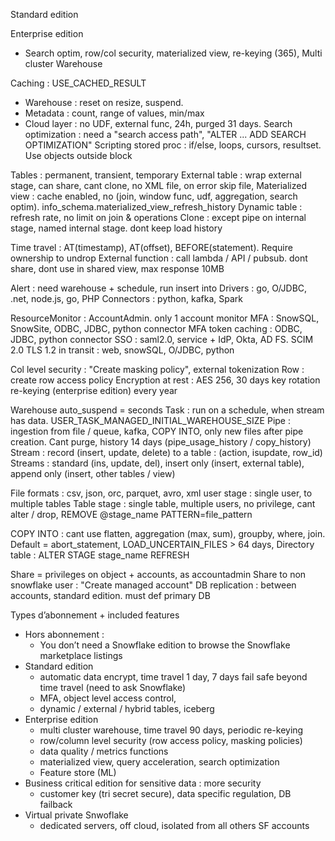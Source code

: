 Standard edition

Enterprise edition
- Search optim, row/col security, materialized view, re-keying (365), Multi cluster Warehouse


Caching : USE_CACHED_RESULT
- Warehouse : reset on resize, suspend.
- Metadata : count, range of values, min/max
- Cloud layer : no UDF, external func, 24h, purged 31 days.
Search optimization : need a "search access path", "ALTER ... ADD SEARCH OPTIMIZATION"
Scripting stored proc : if/else, loops, cursors, resultset. Use objects outside block

Tables : permanent, transient, temporary
External table : wrap external stage, can share, cant clone, no XML file, on error skip file, 
Materialized view : cache enabled, no (join, window func, udf, aggregation, search optim). info_schema.materialized_view_refresh_history
Dynamic table : refresh rate, no limit on join & operations
Clone : except pipe on internal stage, named internal stage. dont keep load history

Time travel : AT(timestamp), AT(offset), BEFORE(statement). Require ownership to undrop
External function : call lambda / API / pubsub. dont share, dont use in shared view, max response 10MB

Alert : need warehouse + schedule, run insert into
Drivers : go, O/JDBC, .net, node.js, go, PHP
Connectors : python, kafka, Spark

ResourceMonitor : AccountAdmin. only 1 account monitor
MFA : SnowSQL, SnowSite, ODBC, JDBC, python connector
MFA token caching : ODBC, JDBC, python connector
SSO : saml2.0, service + IdP, Okta, AD FS. SCIM 2.0
TLS 1.2 in transit : web, snowSQL, O/JDBC, python

Col level security : "Create masking policy", external tokenization
Row : create row access policy
Encryption at rest : AES 256, 30 days key rotation
re-keying (enterprise edition) every year

Warehouse auto_suspend = seconds
Task : run on a schedule, when stream has data. USER_TASK_MANAGED_INITIAL_WAREHOUSE_SIZE
Pipe : ingestion from file / queue, kafka, COPY INTO, only new files after pipe creation. Cant purge, history 14 days (pipe_usage_history / copy_history)
Stream : record (insert, update, delete) to a table : (action, isupdate, row_id)
Streams : standard (ins, update, del), insert only (insert, external table), append only (insert, other tables / view)

File formats : csv, json, orc, parquet, avro, xml
user stage : single user, to multiple tables
Table stage : single table, multiple users, no privilege, cant alter / drop, REMOVE @stage_name PATTERN=file_pattern

COPY INTO : cant use flatten, aggregation (max, sum), groupby, where, join.
Default = abort_statement, LOAD_UNCERTAIN_FILES > 64 days, 
Directory table : ALTER STAGE stage_name REFRESH

Share = privileges on object + accounts, as accountadmin
Share to non snowflake user : "Create managed account"
DB replication : between accounts, standard edition. must def primary DB


Types d’abonnement + included features
- Hors abonnement :
  - You don’t need a Snowflake edition to browse the Snowflake marketplace listings
- Standard edition
  - automatic data encrypt, time travel 1 day, 7 days fail safe beyond time travel (need to ask Snowflake)
  - MFA, object level access control,
  - dynamic / external / hybrid tables, iceberg
- Enterprise edition
  - multi cluster warehouse, time travel 90 days, periodic re-keying
  - row/column level security (row access policy, masking policies)
  - data quality / metrics functions
  - materialized view, query acceleration, search optimization
  - Feature store (ML)
- Business critical edition for sensitive data : more security
  - customer key (tri secret secure), data specific regulation, DB failback
- Virtual private Snwoflake
  - dedicated servers, off cloud, isolated from all others SF accounts


